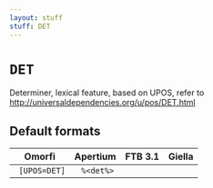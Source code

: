 ```yaml
---
layout: stuff
stuff: DET
---
```

# ` DET `

Determiner, lexical feature, based on UPOS, refer to http://universaldependencies.org/u/pos/DET.html

## Default formats
| Omorfi | Apertium | FTB 3.1 | Giella |
|:------:|:--------:|:-------:|:------:|
| ` [UPOS=DET]` | ` %<det%>` | ` ` | ` `  |
